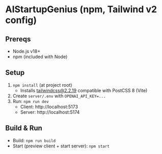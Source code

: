 # AIStartupGenius (npm, Tailwind v2 config)

## Prereqs
- Node.js v18+
- npm (included with Node)

## Setup
1. `npm install` (at project root)
   - Installs tailwindcss@2.2.19 compatible with PostCSS 8 (Vite)
2. Create `server/.env` with `OPENAI_API_KEY=...`
3. Run: `npm run dev`
   - Client: http://localhost:5173
   - Server: http://localhost:5174

## Build & Run
- Build: `npm run build`
- Start (preview client + start server): `npm start`

